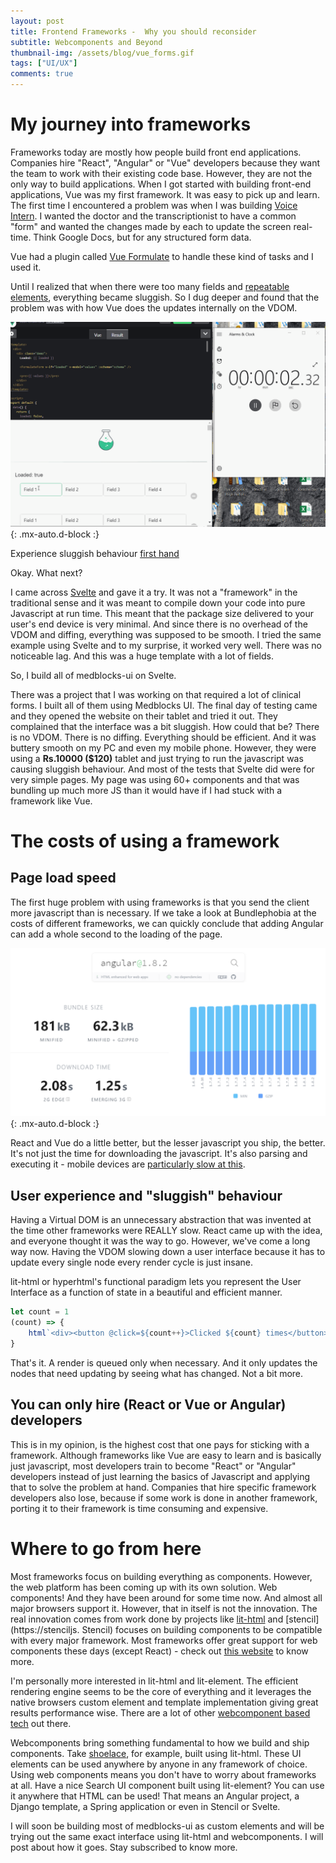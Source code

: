 ```yaml
---
layout: post
title: Frontend Frameworks -  Why you should reconsider
subtitle: Webcomponents and Beyond
thumbnail-img: /assets/blog/vue_forms.gif
tags: ["UI/UX"]
comments: true
---
```

# My journey into frameworks
Frameworks today are mostly how people build front end applications. Companies hire "React", "Angular" or "Vue" developers because they want the team to work with their existing code base. However, they are not the only way to build applications. When I got started with building front-end applications, Vue was my first framework. It was easy to pick up and learn. The first time I encountered a problem was when I was building [Voice Intern](https://voiceintern.com/). I wanted the doctor and the transcriptionist to have a common "form" and wanted the changes made by each to update the screen real-time. Think Google Docs, but for any structured form data.

Vue had a plugin called [Vue Formulate](https://vueformulate.com/) to handle these kind of tasks and I used it.

Until I realized that when there were too many fields and [repeatable elements](https://github.com/wearebraid/vue-formulate/issues/171), everything became sluggish. So I dug deeper and found that the problem was with how Vue does the updates internally on the VDOM. 

![Vue Formulate lag](/assets/blog/vue_forms.gif){: .mx-auto.d-block :}

Experience sluggish behaviour [first hand](https://codepen.io/crawf/pen/qBbKEBJ)

Okay. What next?

I came across [Svelte](https://svelte.dev/) and gave it a try. It was not a "framework" in the traditional sense and it was meant to compile down your code into pure Javascript at run time. This meant that the package size delivered to your user's end device is very minimal. And since there is no overhead of the VDOM and diffing, everything was supposed to be smooth. I tried the same example using Svelte and to my surprise, it worked very well. There was no noticeable lag. And this was a huge template with a lot of fields.



So, I build all of medblocks-ui on Svelte.

There was a project that I was working on that required a lot of clinical forms. I built all of them using Medblocks UI. The final day of testing came and they opened the website on their tablet and tried it out. They complained that the interface was a bit sluggish. How could that be? There is no VDOM. There is no diffing. Everything should be efficient. And it was buttery smooth on my PC and even my mobile phone. 
However, they were using a **Rs.10000 ($120)** tablet and just trying to run the javascript was causing sluggish behaviour. And most of the tests that Svelte did were for very simple pages. My page was using 60+ components and that was bundling up much more JS than it would have if I had stuck with a framework like Vue.

# The costs of using a framework
## Page load speed
The first huge problem with using frameworks is that you send the client more javascript than is necessary. If we take a look at Bundlephobia at the costs of different frameworks, we can quickly conclude that adding Angular can add a whole second to the loading of the page. 

![Angular bundle size](/assets/blog/angular_bundle.png){: .mx-auto.d-block :}


React and Vue do a little better, but the lesser javascript you ship, the better. It's not just the time for downloading the javascript. It's also parsing and executing it - mobile devices are [particularly slow at this](https://medium.com/reloading/javascript-start-up-performance-69200f43b201).


## User experience and "sluggish" behaviour
Having a Virtual DOM is an unnecessary abstraction that was invented at the time other frameworks were REALLY slow. React came up with the idea, and everyone thought it was the way to go. However, we've come a long way now. Having the VDOM slowing down a user interface because it has to update every single node every render cycle is just insane.

lit-html or hyperhtml's functional paradigm lets you represent the User Interface as a function of state in a beautiful and efficient manner. 

```js
let count = 1
(count) => {
    html`<div><button @click=${count++}>Clicked ${count} times</button></div>`
}
```

That's it. A render is queued only when necessary. And it only updates the nodes that need updating by seeing what has changed. Not a bit more.

## You can only hire (React or Vue or Angular) developers 
This is in my opinion, is the highest cost that one pays for sticking with a framework. Although frameworks like Vue are easy to learn and is basically just javascript, most developers train to become "React" or "Angular" developers instead of just learning the basics of Javascript and applying that to solve the problem at hand. Companies that hire specific framework developers also lose, because if some work is done in another framework, porting it to their framework is time consuming and expensive.


# Where to go from here
Most frameworks focus on building everything as components. However, the web platform has been coming up with its own solution. Web components! And they have been around for some time now. And almost all major browsers support it. However, that in itself is not the innovation. The real innovation comes from work done by projects like [lit-html](https://lit-html.polymer-project.org/) and [stencil](https://stenciljs. Stencil) focuses on building components to be compatible with every major framework. Most frameworks offer great support for web components these days (except React) - check out [this website](https://custom-elements-everywhere.com/) to know more.

I'm personally more interested in lit-html and lit-element. The efficient rendering engine seems to be the core of everything and it leverages the native browsers custom element and template implementation giving great results performance wise. There are a lot of other [webcomponent based tech](https://webcomponents.dev/blog/all-the-ways-to-make-a-web-component/) out there.

Webcomponents bring something fundamental to how we build and ship components. Take [shoelace](https://shoelace.style/), for example, built using lit-html. These UI elements can be used anywhere by anyone in any framework of choice. Using web components means you don't have to worry about frameworks at all. Have a nice Search UI component built using lit-element? You can use it anywhere that HTML can be used! That means an Angular project, a Django template, a Spring application or even in Stencil or Svelte.  

I will soon be building most of medblocks-ui as custom elements and will be trying out the same exact interface using lit-html and webcomponents. I will post about how it goes. Stay subscribed to know more.